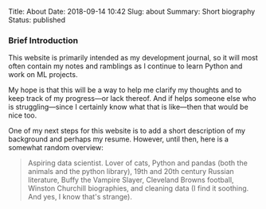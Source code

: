 Title: About
Date: 2018-09-14 10:42
Slug: about
Summary: Short biography
Status: published

### Brief Introduction
This website is primarily intended as my development journal, so it will most
often contain my notes and ramblings as I continue to learn Python and work on
ML projects.

My hope is that this will be a way to help me clarify my thoughts and to keep track 
of my progress—or lack thereof. And if helps someone else who is
struggling—since I certainly know what that is like―then that would be nice
too.

One of my next steps for this website is to add a short description of my
background and perhaps my resume. However, until then, here is a somewhat random overview:

> Aspiring data scientist. Lover of cats, Python and pandas (both the animals and the python library), 19th and 20th century Russian literature, Buffy the Vampire Slayer, Cleveland Browns football, Winston Churchill biographies, and cleaning data (I find it soothing. And yes, I know that's strange). 
